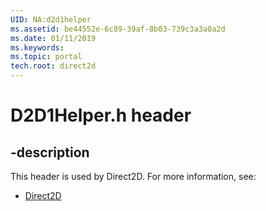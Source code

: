 ```yaml
---
UID: NA:d2d1helper
ms.assetid: be44552e-6c89-39af-8b03-739c3a3a0a2d
ms.date: 01/11/2019
ms.keywords: 
ms.topic: portal
tech.root: direct2d
---
```


# D2D1Helper.h header


## -description


This header is used by Direct2D. For more information, see:

- [Direct2D](../_direct2d/index.md)

